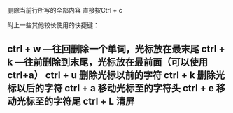 删除当前行所写的全部内容
直接按Ctrl + c

附上一些其他较长使用的快捷键：

ctrl + w —往回删除一个单词，光标放在最末尾 
ctrl + k —往前删除到末尾，光标放在最前面（可以使用ctrl+a） 
ctrl + u 删除光标以前的字符 
ctrl + k 删除光标以后的字符 
ctrl + a 移动光标至的字符头 
ctrl + e 移动光标至的字符尾 
ctrl + L 清屏
--------------------- 

 
